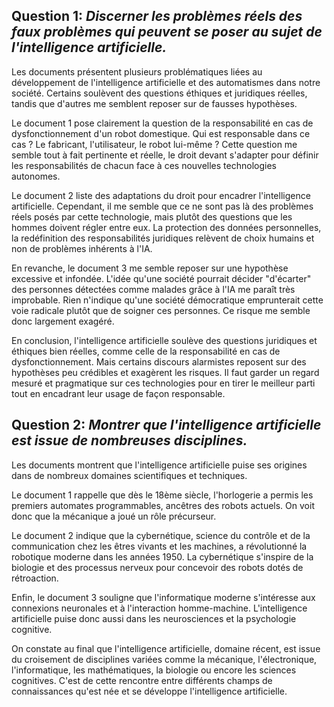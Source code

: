 ## Question 1: *Discerner les problèmes réels des faux problèmes qui peuvent se poser au sujet de l'intelligence artificielle.*

Les documents présentent plusieurs problématiques liées au développement de l'intelligence artificielle et des automatismes dans notre société. Certains soulèvent des questions éthiques et juridiques réelles, tandis que d'autres me semblent reposer sur de fausses hypothèses.

Le document 1 pose clairement la question de la responsabilité en cas de dysfonctionnement d'un robot domestique. Qui est responsable dans ce cas ? Le fabricant, l'utilisateur, le robot lui-même ? Cette question me semble tout à fait pertinente et réelle, le droit devant s'adapter pour définir les responsabilités de chacun face à ces nouvelles technologies autonomes.

Le document 2 liste des adaptations du droit pour encadrer l'intelligence artificielle. Cependant, il me semble que ce ne sont pas là des problèmes réels posés par cette technologie, mais plutôt des questions que les hommes doivent régler entre eux. La protection des données personnelles, la redéfinition des responsabilités juridiques relèvent de choix humains et non de problèmes inhérents à l'IA.  

En revanche, le document 3 me semble reposer sur une hypothèse excessive et infondée. L'idée qu'une société pourrait décider "d'écarter" des personnes détectées comme malades grâce à l'IA me paraît très improbable. Rien n'indique qu'une société démocratique emprunterait cette voie radicale plutôt que de soigner ces personnes. Ce risque me semble donc largement exagéré.

En conclusion, l'intelligence artificielle soulève des questions juridiques et éthiques bien réelles, comme celle de la responsabilité en cas de dysfonctionnement. Mais certains discours alarmistes reposent sur des hypothèses peu crédibles et exagèrent les risques. Il faut garder un regard mesuré et pragmatique sur ces technologies pour en tirer le meilleur parti tout en encadrant leur usage de façon responsable.

## Question 2: *Montrer que l'intelligence artificielle est issue de nombreuses disciplines.*

Les documents montrent que l'intelligence artificielle puise ses origines dans de nombreux domaines scientifiques et techniques. 

Le document 1 rappelle que dès le 18ème siècle, l'horlogerie a permis les premiers automates programmables, ancêtres des robots actuels. On voit donc que la mécanique a joué un rôle précurseur. 

Le document 2 indique que la cybernétique, science du contrôle et de la communication chez les êtres vivants et les machines, a révolutionné la robotique moderne dans les années 1950. La cybernétique s'inspire de la biologie et des processus nerveux pour concevoir des robots dotés de rétroaction. 

Enfin, le document 3 souligne que l'informatique moderne s'intéresse aux connexions neuronales et à l'interaction homme-machine. L'intelligence artificielle puise donc aussi dans les neurosciences et la psychologie cognitive. 

On constate au final que l'intelligence artificielle, domaine récent, est issue du croisement de disciplines variées comme la mécanique, l'électronique, l'informatique, les mathématiques, la biologie ou encore les sciences cognitives. C'est de cette rencontre entre différents champs de connaissances qu'est née et se développe l'intelligence artificielle.
